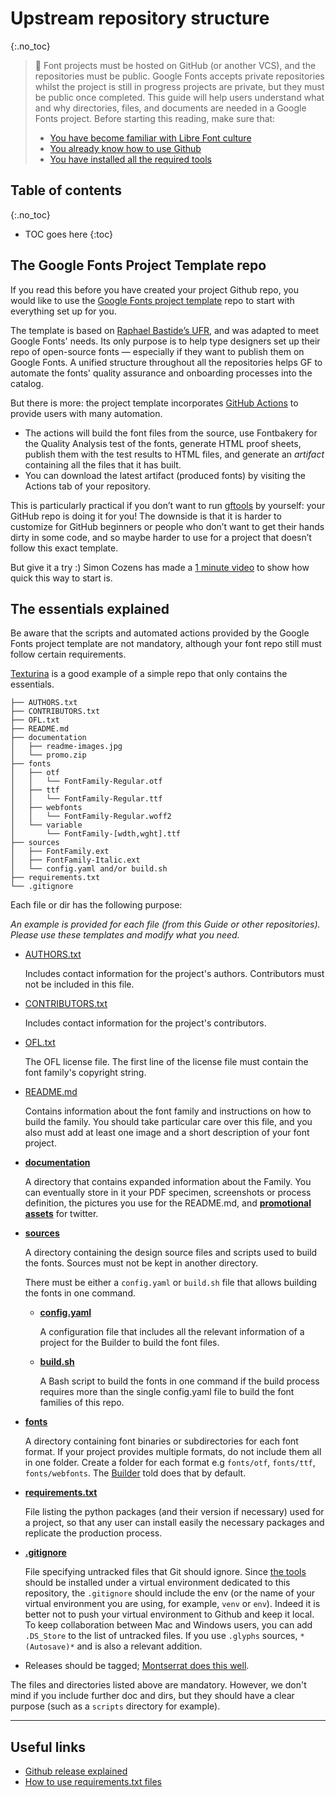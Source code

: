 # Upstream repository structure
{:.no_toc}

> <span class="icon">🐰</span>  Font projects must be hosted on GitHub (or another VCS), and the repositories must be public. Google Fonts accepts private repositories whilst the project is still in progress projects are private, but they must be public once completed.
> This guide will help users understand what and why directories, files, and documents are needed in a Google Fonts project.
> Before starting this reading, make sure that:
> -   [You have become familiar with Libre Font culture](culture.md)
> -   [You already know how to use Github](hosting.md)
> -   [You have installed all the required tools](tools.md)

## Table of contents
{:.no_toc}
* TOC goes here
{:toc}

## The Google Fonts Project Template repo

If you read this before you have created your project Github repo, you would like to use the [Google Fonts project template](https://github.com/googlefonts/googlefonts-project-template) repo to start with everything set up for you.

The template is based on [Raphael Bastide’s UFR](https://github.com/unified-font-repository/Unified-Font-Repository), and was adapted to meet Google Fonts' needs. Its only purpose is to help type designers set up their repo of open-source fonts — especially if they want to publish them on Google Fonts. A unified structure throughout all the repositories helps GF to automate the fonts' quality assurance and onboarding processes into the catalog.

But there is more: the project template incorporates [GitHub Actions](https://docs.github.com/en/actions) to provide users with many automation.

-   The actions will build the font files from the source, use Fontbakery for the Quality Analysis test of the fonts, generate HTML proof sheets, publish them with the test results to HTML files, and generate an *artifact* containing all the files that it has built.
-   You can download the latest artifact (produced fonts) by visiting the Actions tab of your repository.

This is particularly practical if you don’t want to run [gftools](https://github.com/googlefonts/gftools) by yourself: your GitHub repo is doing it for you! The downside is that it is harder to customize for GitHub beginners or people who don’t want to get their hands dirty in some code, and so maybe harder to use for a project that doesn’t follow this exact template.

But give it a try :) Simon Cozens has made a [1 minute video](https://twitter.com/simoncozens/status/1405267459028905984) to show how quick this way to start is.

## The essentials explained

Be aware that the scripts and automated actions provided by the Google Fonts project template are not mandatory, although your font repo still must follow certain requirements.

[Texturina](https://github.com/Omnibus-Type/Texturina) is a good example of a simple repo that only contains the essentials.

``` code
├── AUTHORS.txt
├── CONTRIBUTORS.txt
├── OFL.txt
├── README.md
├── documentation
│   ├── readme-images.jpg
│   └── promo.zip
├── fonts
│   ├── otf
│   │   └── FontFamily-Regular.otf
│   ├── ttf
│   │   └── FontFamily-Regular.ttf
│   ├── webfonts
│   │   └── FontFamily-Regular.woff2
│   └── variable
│       └── FontFamily-[wdth,wght].ttf
├── sources
│   ├── FontFamily.ext
│   ├── FontFamily-Italic.ext
│   └── config.yaml and/or build.sh
├── requirements.txt
└── .gitignore
```

Each file or dir has the following purpose:

*An example is provided for each file (from this Guide or other repositories). Please use these templates and modify what you need.*

-   [AUTHORS.txt](authors.md)

    Includes contact information for the project's authors. Contributors must not be included in this file.
-   [CONTRIBUTORS.txt](authors.md)

    Includes contact information for the project's contributors.
-   [OFL.txt](https://www.notion.so/0a589f36247844b98dd11b8f2635ed0c)

    The OFL license file. The first line of the license file must contain the font family's copyright string.
-   [README.md](readmefile.md)

    Contains information about the font family and instructions on how to build the family. You should take particular care over this file, and you also must add at least one image and a short description of your font project.
-   **[documentation](https://github.com/googlefonts/Unified-Font-Repository/tree/main/documentation)**

    A directory that contains expanded information about the Family. You can eventually store in it your PDF specimen, screenshots or process definition, the pictures you use for the README.md, and [**promo**](marketing.md)[**tional assets**](marketing.md) for twitter.
-   **[sources](https://github.com/Omnibus-Type/Texturina/tree/master/sources)**

    A directory containing the design source files and scripts used to build the fonts. Sources must not be kept in another directory.

    There must be either a `config.yaml` or `build.sh` file that allows building the fonts in one command.

    -   **[config.yaml](https://github.com/googlefonts/Unified-Font-Repository/blob/main/sources/config.yaml)**

        A configuration file that includes all the relevant information of a project for the Builder to build the font files.

    

    -   **[build.sh](https://github.com/googlefonts/lexend/blob/main/sources/build.sh)**

        A Bash script to build the fonts in one command if the build process requires more than the single config.yaml file to build the font families of this repo.
-   [**fonts**](requirements.md)

    A directory containing font binaries or subdirectories for each font format. If your project provides multiple formats, do not include them all in one folder. Create a folder for each format e.g `fonts/otf`, `fonts/ttf`, `fonts/webfonts`. The [Builder](build.md) told does that by default.
-   **[requirements.txt](https://github.com/googlefonts/Unified-Font-Repository/blob/main/requirements.txt)**

    File listing the python packages (and their version if necessary) used for a project, so that any user can install easily the necessary packages and replicate the production process.
-   **[.gitignore](https://github.com/googlefonts/Unified-Font-Repository/blob/main/.gitignore)**

    File specifying untracked files that Git should ignore. Since [the tools](tools.md) should be installed under a virtual environment dedicated to this repository, the `.gitignore` should include the env (or the name of your virtual environment you are using, for example, `venv` or `env`). Indeed it is better not to push your virtual environment to Github and keep it local. To keep collaboration between Mac and Windows users, you can add `.DS_Store` to the list of untracked files. If you use `.glyphs` sources, `*(Autosave)*` and is also a relevant addition.
-   Releases should be tagged; [Montserrat does this well](https://github.com/JulietaUla/Montserrat/releases).

The files and directories listed above are mandatory. However, we don't mind if you include further doc and dirs, but they should have a clear purpose (such as a `scripts` directory for example).

------------------------------------------------------------------------

## Useful links

-   [Github release explained](https://docs.github.com/en/repositories/releasing-projects-on-github/managing-releases-in-a-repository)
-   [How to use requirements.txt files](https://pip.pypa.io/en/stable/user_guide/#requirements-files)
